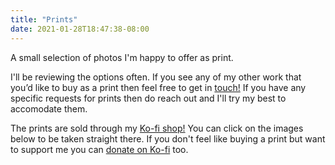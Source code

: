 ```yaml
---
title: "Prints"
date: 2021-01-28T18:47:38-08:00
---
```


A small selection of photos I'm happy to offer as print. 

I'll be reviewing the options often. If you see any of my other work that you’d like to buy as a print then feel free to get in [touch!](/about/) If you have any specific requests for prints then do reach out and I'll try my best to accomodate them. 

The prints are sold through my [Ko-fi shop!](https://ko-fi.com/tsjbphoto/shop) You can click on the images below to be taken straight there. If you don't feel like buying a print but want to support me you can [donate on Ko-fi](https://ko-fi.com/tsjbphoto) too.
